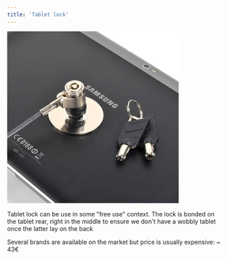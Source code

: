 ```yaml
---
title: 'Tablet lock'
---
```

![](secuplus-tablet-lock.jpg)

Tablet lock can be use in some "free use" context. The lock is bonded on the tablet rear, right in the middle to ensure we don't have a wobbly tablet once the latter lay on the back

Several brands are available on the market but price is usually expensive: ~ 43€